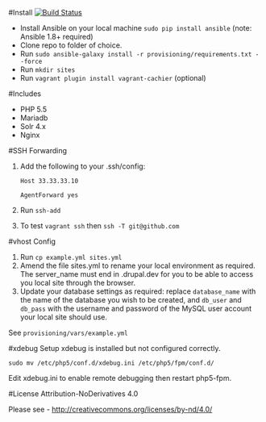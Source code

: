 #Install [![Build Status](https://travis-ci.org/mikebell/drupaldev-vm.svg?branch=master)](https://travis-ci.org/mikebell/drupaldev-vm)

- Install Ansible on your local machine `sudo pip install ansible` (note: Ansible 1.8+ required)
- Clone repo to folder of choice.
- Run `sudo ansible-galaxy install -r provisioning/requirements.txt --force`
- Run `mkdir sites`
- Run `vagrant plugin install vagrant-cachier` (optional)

#Includes
- PHP 5.5
- Mariadb
- Solr 4.x
- Nginx

#SSH Forwarding

1. Add the following to your .ssh/config:

    `Host 33.33.33.10`

    `AgentForward yes`

2. Run `ssh-add`
3. To test `vagrant ssh` then `ssh -T git@github.com`

#vhost Config
1. Run `cp example.yml sites.yml`
2. Amend the file sites.yml to rename your local environment as required. The server_name must end in .drupal.dev for you to be able to access you local site through the browser.
3. Update your database settings as required: replace `database_name` with the name of the database you wish to be created, and `db_user` and `db_pass` with the username and password of the MySQL user account your local site should use.

See `provisioning/vars/example.yml`

#xdebug Setup
xdebug is installed but not configured correctly.

`sudo mv /etc/php5/conf.d/xdebug.ini /etc/php5/fpm/conf.d/`

Edit xdebug.ini to enable remote debugging then restart php5-fpm.

#License
Attribution-NoDerivatives 4.0

Please see - http://creativecommons.org/licenses/by-nd/4.0/
